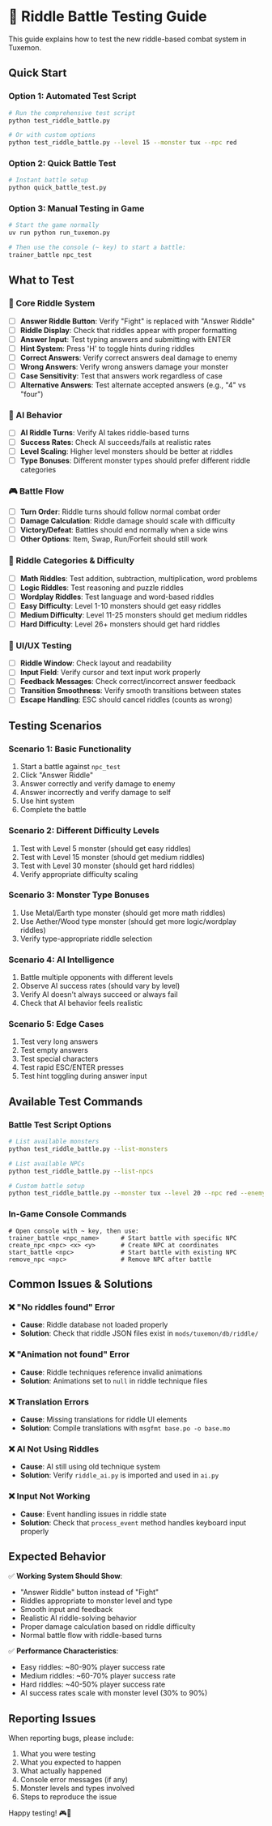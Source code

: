 # 🧩 Riddle Battle Testing Guide

This guide explains how to test the new riddle-based combat system in Tuxemon.

## Quick Start

### Option 1: Automated Test Script
```bash
# Run the comprehensive test script
python test_riddle_battle.py

# Or with custom options
python test_riddle_battle.py --level 15 --monster tux --npc red
```

### Option 2: Quick Battle Test
```bash
# Instant battle setup
python quick_battle_test.py
```

### Option 3: Manual Testing in Game
```bash
# Start the game normally
uv run python run_tuxemon.py

# Then use the console (~ key) to start a battle:
trainer_battle npc_test
```

## What to Test

### 🎯 Core Riddle System
- [ ] **Answer Riddle Button**: Verify "Fight" is replaced with "Answer Riddle"
- [ ] **Riddle Display**: Check that riddles appear with proper formatting
- [ ] **Answer Input**: Test typing answers and submitting with ENTER
- [ ] **Hint System**: Press 'H' to toggle hints during riddles
- [ ] **Correct Answers**: Verify correct answers deal damage to enemy
- [ ] **Wrong Answers**: Verify wrong answers damage your monster
- [ ] **Case Sensitivity**: Test that answers work regardless of case
- [ ] **Alternative Answers**: Test alternate accepted answers (e.g., "4" vs "four")

### 🤖 AI Behavior
- [ ] **AI Riddle Turns**: Verify AI takes riddle-based turns
- [ ] **Success Rates**: Check AI succeeds/fails at realistic rates
- [ ] **Level Scaling**: Higher level monsters should be better at riddles
- [ ] **Type Bonuses**: Different monster types should prefer different riddle categories

### 🎮 Battle Flow
- [ ] **Turn Order**: Riddle turns should follow normal combat order
- [ ] **Damage Calculation**: Riddle damage should scale with difficulty
- [ ] **Victory/Defeat**: Battles should end normally when a side wins
- [ ] **Other Options**: Item, Swap, Run/Forfeit should still work

### 🧠 Riddle Categories & Difficulty
- [ ] **Math Riddles**: Test addition, subtraction, multiplication, word problems
- [ ] **Logic Riddles**: Test reasoning and puzzle riddles
- [ ] **Wordplay Riddles**: Test language and word-based riddles
- [ ] **Easy Difficulty**: Level 1-10 monsters should get easy riddles
- [ ] **Medium Difficulty**: Level 11-25 monsters should get medium riddles
- [ ] **Hard Difficulty**: Level 26+ monsters should get hard riddles

### 🎨 UI/UX Testing
- [ ] **Riddle Window**: Check layout and readability
- [ ] **Input Field**: Verify cursor and text input work properly
- [ ] **Feedback Messages**: Check correct/incorrect answer feedback
- [ ] **Transition Smoothness**: Verify smooth transitions between states
- [ ] **Escape Handling**: ESC should cancel riddles (counts as wrong)

## Testing Scenarios

### Scenario 1: Basic Functionality
1. Start a battle against `npc_test`
2. Click "Answer Riddle"
3. Answer correctly and verify damage to enemy
4. Answer incorrectly and verify damage to self
5. Use hint system
6. Complete the battle

### Scenario 2: Different Difficulty Levels
1. Test with Level 5 monster (should get easy riddles)
2. Test with Level 15 monster (should get medium riddles)  
3. Test with Level 30 monster (should get hard riddles)
4. Verify appropriate difficulty scaling

### Scenario 3: Monster Type Bonuses
1. Use Metal/Earth type monster (should get more math riddles)
2. Use Aether/Wood type monster (should get more logic/wordplay riddles)
3. Verify type-appropriate riddle selection

### Scenario 4: AI Intelligence
1. Battle multiple opponents with different levels
2. Observe AI success rates (should vary by level)
3. Verify AI doesn't always succeed or always fail
4. Check that AI behavior feels realistic

### Scenario 5: Edge Cases
1. Test very long answers
2. Test empty answers
3. Test special characters
4. Test rapid ESC/ENTER presses
5. Test hint toggling during answer input

## Available Test Commands

### Battle Test Script Options
```bash
# List available monsters
python test_riddle_battle.py --list-monsters

# List available NPCs  
python test_riddle_battle.py --list-npcs

# Custom battle setup
python test_riddle_battle.py --monster tux --level 20 --npc red --enemy-level 18
```

### In-Game Console Commands
```
# Open console with ~ key, then use:
trainer_battle <npc_name>      # Start battle with specific NPC
create_npc <npc> <x> <y>       # Create NPC at coordinates
start_battle <npc>             # Start battle with existing NPC
remove_npc <npc>               # Remove NPC after battle
```

## Common Issues & Solutions

### ❌ "No riddles found" Error
- **Cause**: Riddle database not loaded properly
- **Solution**: Check that riddle JSON files exist in `mods/tuxemon/db/riddle/`

### ❌ "Animation not found" Error  
- **Cause**: Riddle techniques reference invalid animations
- **Solution**: Animations set to `null` in riddle technique files

### ❌ Translation Errors
- **Cause**: Missing translations for riddle UI elements
- **Solution**: Compile translations with `msgfmt base.po -o base.mo`

### ❌ AI Not Using Riddles
- **Cause**: AI still using old technique system
- **Solution**: Verify `riddle_ai.py` is imported and used in `ai.py`

### ❌ Input Not Working
- **Cause**: Event handling issues in riddle state
- **Solution**: Check that `process_event` method handles keyboard input properly

## Expected Behavior

✅ **Working System Should Show**:
- "Answer Riddle" button instead of "Fight"
- Riddles appropriate to monster level and type
- Smooth input and feedback
- Realistic AI riddle-solving behavior
- Proper damage calculation based on riddle difficulty
- Normal battle flow with riddle-based turns

✅ **Performance Characteristics**:
- Easy riddles: ~80-90% player success rate
- Medium riddles: ~60-70% player success rate  
- Hard riddles: ~40-50% player success rate
- AI success rates scale with monster level (30% to 90%)

## Reporting Issues

When reporting bugs, please include:
1. What you were testing
2. What you expected to happen
3. What actually happened
4. Console error messages (if any)
5. Monster levels and types involved
6. Steps to reproduce the issue

Happy testing! 🎮🧩